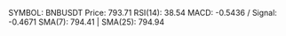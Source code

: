 SYMBOL: BNBUSDT
Price: 793.71
RSI(14): 38.54
MACD: -0.5436 / Signal: -0.4671
SMA(7): 794.41 | SMA(25): 794.94
